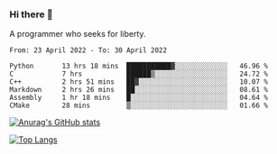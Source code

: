 ### Hi there 👋

<!--
**shejialuo/shejialuo** is a ✨ _special_ ✨ repository because its `README.md` (this file) appears on your GitHub profile.

Here are some ideas to get you started:

- 🔭 I’m currently working on ...
- 🌱 I’m currently learning ...
- 👯 I’m looking to collaborate on ...
- 🤔 I’m looking for help with ...
- 💬 Ask me about ...
- 📫 How to reach me: ...
- 😄 Pronouns: ...
- ⚡ Fun fact: ...
-->

A programmer who seeks for liberty.

<!--START_SECTION:waka-->

```text
From: 23 April 2022 - To: 30 April 2022

Python       13 hrs 18 mins  ███████████▓░░░░░░░░░░░░░   46.96 %
C            7 hrs           ██████▒░░░░░░░░░░░░░░░░░░   24.72 %
C++          2 hrs 51 mins   ██▓░░░░░░░░░░░░░░░░░░░░░░   10.07 %
Markdown     2 hrs 26 mins   ██░░░░░░░░░░░░░░░░░░░░░░░   08.61 %
Assembly     1 hr 18 mins    █░░░░░░░░░░░░░░░░░░░░░░░░   04.64 %
CMake        28 mins         ▒░░░░░░░░░░░░░░░░░░░░░░░░   01.66 %
```

<!--END_SECTION:waka-->

[![Anurag's GitHub stats](https://github-readme-stats.vercel.app/api?username=shejialuo&show_icons=true&theme=dracula)](https://github.com/anuraghazra/github-readme-stats)

[![Top Langs](https://github-readme-stats.vercel.app/api/top-langs/?username=shejialuo&layout=compact&hide=javascript,html,css,typescript,tex,python,shell,assembly,java)](https://github.com/anuraghazra/github-readme-stats)

